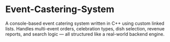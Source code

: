 # Event-Castering-System
A console-based event catering system written in C++ using custom linked lists. Handles multi-event orders, celebration types, dish selection, revenue reports, and search logic — all structured like a real-world backend engine.
